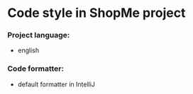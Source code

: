 # Code style in ShopMe project

### Project language:
* english

### Code formatter:
* default formatter in IntelliJ